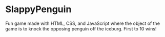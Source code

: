 # SlappyPenguin
Fun game made with HTML, CSS, and JavaScript where the object of the game is to knock the opposing penguin off the iceburg. First to 10 wins!
